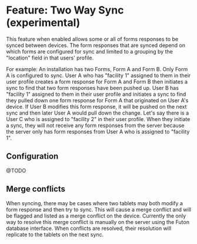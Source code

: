 # Feature: Two Way Sync (experimental)
This feature when enabled allows some or all of forms responses to be synced between devices.
The form responses that are synced depend on which forms are configured for sync and limited to a grouping by the "location"
field in that users' profile.

For example: An installation has two Forms, Form A and Form B. Only Form A is configured to sync.
User A who has "facility 1" assigned to them in their user profile creates a form response for Form A and Form B then initiates
a sync to find that two form responses have been pushed up. User B has "facility 1" assigned to them in their user profile and
initiates a sync to find they pulled down one form response for Form A that originated on User A's device. If User B modifies
this form response, it will be pushed on the next sync and then later User A would pull down the change. Let's say there is a
User C who is assigned to "facility 2" in their user profile. When they initiate a sync, they will not
receive any form responses from the server because the server only has form responses from User A who is assigned to
"facility 1".

## Configuration

@TODO


## Merge conflicts
When syncing, there may be cases where two tablets may both modify a form response and then try to sync. This will cause a merge conflict and will be flagged and listed as a merge conflict on the device. Currently the only way to resolve this merge conflict is manually on the server using the Futon database interface. When conflicts are resolved, their resolution will replicate to the tablets on the next sync.
